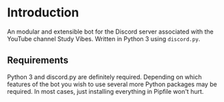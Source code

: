# Introduction

An modular and extensible bot for the Discord server associated with the YouTube channel Study Vibes. Written in Python 3 using `discord.py`.

## Requirements

Python 3 and discord.py are definitely required. Depending on which features of the bot you wish to use several more Python packages may be required. In most cases, just installing everything in Pipfile won't hurt.